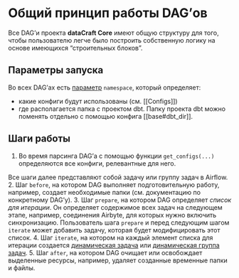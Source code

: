# Общий принцип работы DAG’ов
Все DAG’и проекта **dataCraft Core** имеют общую структуру для того, чтобы пользователю легче было построить собственную логику на основе имеющихся “строительных блоков”. 
## Параметры запуска
Во всех DAG’ах есть [параметр](https://airflow.apache.org/docs/apache-airflow/stable/core-concepts/params.html) `namespace`, который определяет:
- какие конфиги будут использованы (см. [[Configs]])
- где располагается папка с проектом dbt.
Папку проекта dbt можно поменять отдельно с помощью конфига [[base#dbt_dir]].
## Шаги работы
1. Во время парсинга DAG’а с помощью функции `get_configs(...)` определяются все конфиги, релевантные для него.

Все шаги далее представляют собой задачу или группу задач в Airflow.
2. Шаг `before`, на котором DAG выполняет подготовительную работу, например, создает необходимые папки (см. документацию по конкретному DAG’у).
3. Шаг `prepare`, на котором DAG определяет *список для итерации*. Он определяет содержимое всех задач на следующем этапе, например, соединения Airbyte, для которых нужно включить синхронизацию. Пользователь шага `prepare` и перед следующим шагом `iterate` может добавить задачу, которая будет модифицировать этот список.
4. Шаг `iterate`, на котором на каждый элемент списка для итерации создается [динамическая задача](https://airflow.apache.org/docs/apache-airflow/stable/authoring-and-scheduling/dynamic-task-mapping.html) или [динамическая группа задач](https://airflow.apache.org/docs/apache-airflow/stable/authoring-and-scheduling/dynamic-task-mapping.html).
5. Шаг `after`, на котором DAG очищает или освобождает выделенные ресурсы, например, удаляет созданные временные папки и файлы.
